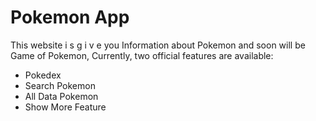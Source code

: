# Pokemon App

This website i s  g i v e you Information about Pokemon and soon will be Game of Pokemon,
Currently, two official features are available:

- Pokedex
- Search Pokemon
- All Data Pokemon
- Show More Feature
